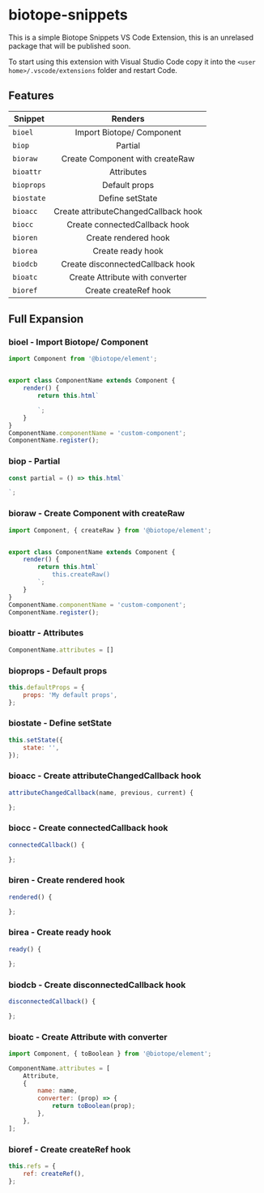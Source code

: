# biotope-snippets

This is a simple Biotope Snippets VS Code Extension, this is an unrelased package that will be published soon.

To start using this extension with Visual Studio Code copy it into the `<user home>/.vscode/extensions` folder and restart Code.

## Features

| Snippet       | Renders                             |
| ------------- |:-----------------------------------:|
| `bioel`       | Import Biotope/ Component           |
| `biop`        | Partial                             |
| `bioraw`      | Create Component with createRaw     |
| `bioattr`     | Attributes                          |
| `bioprops`    | Default props                       |
| `biostate`    | Define setState                     |
| `bioacc`      | Create attributeChangedCallback hook|
| `biocc`       | Create connectedCallback hook       |
| `bioren`      | Create rendered hook                |
| `biorea`      | Create ready hook                   |
| `biodcb`      | Create disconnectedCallback hook    |
| `bioatc`      | Create Attribute with converter     |
| `bioref`      | Create createRef hook               |

## Full Expansion

### bioel - Import Biotope/ Component   

```javascript
import Component from '@biotope/element';


export class ComponentName extends Component {
    render() {
        return this.html`

        `;
    }
}
ComponentName.componentName = 'custom-component';
ComponentName.register();
```

### biop - Partial
```javascript
const partial = () => this.html`

`; 
```

### bioraw - Create Component with createRaw
```javascript
import Component, { createRaw } from '@biotope/element';


export class ComponentName extends Component {
    render() {
        return this.html`
            this.createRaw()
        `;
    }
}
ComponentName.componentName = 'custom-component';
ComponentName.register();
```

### bioattr - Attributes 
```javascript
ComponentName.attributes = []
```

### bioprops - Default props 
```javascript
this.defaultProps = {
    props: 'My default props',
};
```

### biostate -  Define setState  
```javascript
this.setState({
    state: '',
});
```

### bioacc -  Create attributeChangedCallback hook 
```javascript
attributeChangedCallback(name, previous, current) {

};
```

### biocc -  Create connectedCallback hook
```javascript
connectedCallback() {

};
```

### biren -  Create rendered hook
```javascript
rendered() {

};
```

### birea -  Create ready hook
```javascript
ready() {

};
```

### biodcb -  Create disconnectedCallback hook
```javascript
disconnectedCallback() {

};
```

### bioatc -  Create Attribute with converter
```javascript
import Component, { toBoolean } from '@biotope/element';

ComponentName.attributes = [
    Attribute,
    {
        name: name,
        converter: (prop) => {
            return toBoolean(prop);
        },
    },
];
```
### bioref -  Create createRef hook
```javascript
this.refs = {
    ref: createRef(),
};
```